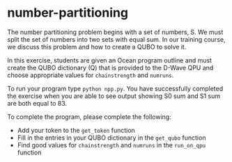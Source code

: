 # number-partitioning

The number partitioning problem begins with a set of numbers, S.  We must split
the set of numbers into two sets with equal sum.  In our training course, we 
discuss this problem and how to create a QUBO to solve it.

In this exercise, students are given an Ocean program outline and must create the
QUBO dictionary (Q) that is provided to the D-Wave QPU and choose appropriate 
values for `chainstrength` and `numruns`.

To run your program type `python npp.py`.  You have successfully completed the 
exercise when you are able to see output showing S0 sum and S1 sum are both equal 
to 83.

To complete the program, please complete the following:

 - Add your token to the `get_token` function
 - Fill in the entries in your QUBO dictionary in the `get_qubo` function
 - Find good values for `chainstrength` and `numruns` in the `run_on_qpu` function

